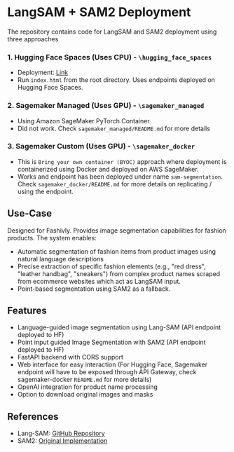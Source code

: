# LangSAM + SAM2 Deployment

The repository contains code for LangSAM and SAM2 deployment using three approaches
### 1. Hugging Face Spaces (Uses CPU) - `\hugging_face_spaces`
- Deployment: [Link](https://huggingface.co/spaces/sakshee05/langSAM)
- Run `index.html` from the root directory. Uses endpoints deployed on Hugging Face Spaces.

### 2. Sagemaker Managed (Uses GPU) - `\sagemaker_managed`
- Using Amazon SageMaker PyTorch Container
- Did not work. Check `sagemaker_managed/README.md` for more details

### 3. Sagemaker Custom (Uses GPU) - `\sagemaker_docker`
- This is `Bring your own container (BYOC)` approach where deployment is containerized using Docker and deployed on AWS SageMaker.
- Works and endpoint has been deployed under name `sam-segmentation`. Check `sagemaker_docker/README.md` for more details on replicating / using the endpoint.

## Use-Case

Designed for Fashivly. Provides image segmentation capabilities for fashion products. The system enables:

- Automatic segmentation of fashion items from product images using natural language descriptions
- Precise extraction of specific fashion elements (e.g., "red dress", "leather handbag", "sneakers") from complex product names scraped from ecommerce websites which act as LangSAM input.
- Point-based segmentation using SAM2 as a fallback.


## Features

- Language-guided image segmentation using Lang-SAM (API endpoint deployed to HF)
- Point input guided Image Segmentation with SAM2 (API endpoint deployed to HF)
- FastAPI backend with CORS support
- Web interface for easy interaction (For Hugging Face, Sagemaker endpoint will have to be exposed through API Gateway, check sagemaker-docker `README.md` for more details)
- OpenAI integration for product name processing
- Option to download original images and masks

## References

- Lang-SAM: [GitHub Repository](https://github.com/luca-medeiros/lang-segment-anything)
- SAM2: [Original Implementation](https://github.com/facebookresearch/segment-anything)

